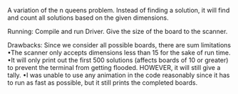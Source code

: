 A variation of the n queens problem.
Instead of finding a solution, it will find and count all solutions based on the given dimensions.

Running: Compile and run Driver.  Give the size of the board to the scanner.

Drawbacks: Since we consider all possible boards, there are sum limitations
•The scanner only accepts dimensions less than 15 for the sake of run time.
•It will only print out the first 500 solutions (affects boards of 10 or greater) to prevent the terminal from getting flooded.  HOWEVER, it will still give a tally.
•I was unable to use any animation in the code reasonably since it has to run as fast as possible, but it still prints the completed boards.